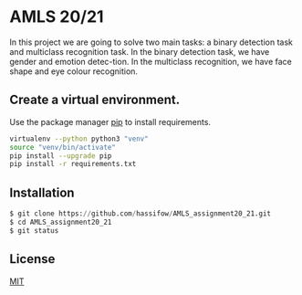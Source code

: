 # AMLS 20/21
In this project we are going to solve two main tasks: a binary detection task and multiclass recognition task. In the binary detection task, we have gender and emotion detec-tion. In the multiclass recognition, we have face shape and eye colour recognition. 
                                                                                                                                              
## Create a virtual environment.

Use the package manager [pip](https://pip.pypa.io/en/stable/) to install requirements.

```bash
virtualenv --python python3 "venv"
source "venv/bin/activate"
pip install --upgrade pip
pip install -r requirements.txt

```

## Installation 

```python
$ git clone https://github.com/hassifow/AMLS_assignment20_21.git
$ cd AMLS_assignment20_21
$ git status
```

## License
[MIT](https://choosealicense.com/licenses/mit/)